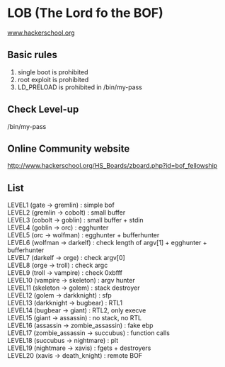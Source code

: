 # LOB (The Lord fo the BOF)

www.hackerschool.org

## Basic rules
1. single boot is prohibited
2. root exploit is prohibited
3. LD_PRELOAD is prohibited in /bin/my-pass

## Check Level-up
/bin/my-pass

## Online Community website
http://www.hackerschool.org/HS_Boards/zboard.php?id=bof_fellowship

## List
LEVEL1 (gate -> gremlin) :  simple bof   
LEVEL2 (gremlin -> cobolt) : small buffer   
LEVEL3 (cobolt -> goblin) : small buffer + stdin   
LEVEL4 (goblin -> orc) : egghunter   
LEVEL5 (orc -> wolfman) : egghunter + bufferhunter   
LEVEL6 (wolfman -> darkelf) : check length of argv[1] + egghunter + bufferhunter   
LEVEL7 (darkelf -> orge) : check argv[0]   
LEVEL8 (orge -> troll) : check argc   
LEVEL9 (troll -> vampire) : check 0xbfff   
LEVEL10 (vampire -> skeleton) : argv hunter   
LEVEL11 (skeleton -> golem) : stack destroyer   
LEVEL12 (golem -> darkknight) : sfp   
LEVEL13 (darkknight -> bugbear) : RTL1   
LEVEL14 (bugbear -> giant) : RTL2, only execve   
LEVEL15 (giant -> assassin) : no stack, no RTL   
LEVEL16 (assassin -> zombie_assassin) : fake ebp   
LEVEL17 (zombie_assassin -> succubus) : function calls   
LEVEL18 (succubus -> nightmare) : plt   
LEVEL19 (nightmare -> xavis) : fgets + destroyers   
LEVEL20 (xavis -> death_knight) : remote BOF
